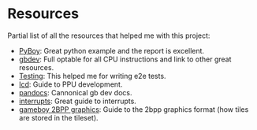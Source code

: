 # Resources
Partial list of all the resources that helped me with this project:

- [PyBoy](https://github.com/Baekalfen/PyBoy): Great python example and the report is excellent.
- [gbdev](https://gbdev.io/gb-opcodes/optables/): Full optable for all CPU instructions and link to other great resources.
- [Testing](https://emudev.de/gameboy-emulator/testing-our-cpu/): This helped me for writing e2e tests. 
- [lcd](https://hacktix.github.io/GBEDG/ppu/): Guide to PPU development.
- [pandocs](https://gbdev.io/pandocs): Cannonical gb dev docs. 
- [interrupts](https://jamiedstewart.github.io/gba%20dev/2019/09/11/GBA-Dev-Hardware-Interrupts.html): Great guide to interrupts.
- [gameboy 2BPP graphics](https://www.huderlem.com/demos/gameboy2bpp.html): Guide to the 2bpp graphics format (how tiles are stored in the tileset).
